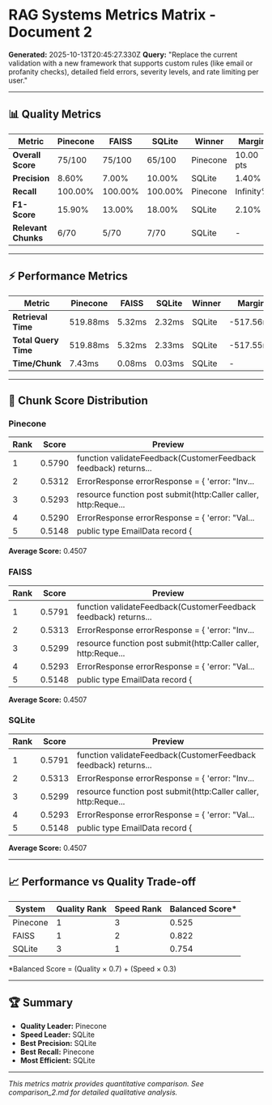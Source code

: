 # RAG Systems Metrics Matrix - Document 2

**Generated:** 2025-10-13T20:45:27.330Z
**Query:** "Replace the current validation with a new framework that supports custom rules (like email or profanity checks), detailed field errors, severity levels, and rate limiting per user."

---

## 📊 Quality Metrics

| Metric | Pinecone | FAISS | SQLite | Winner | Margin |
|--------|----------|-------|--------|--------|---------|
| **Overall Score** | 75/100 | 75/100 | 65/100 | Pinecone | 10.00 pts |
| **Precision** | 8.60% | 7.00% | 10.00% | SQLite | 1.40% |
| **Recall** | 100.00% | 100.00% | 100.00% | Pinecone | Infinity% |
| **F1-Score** | 15.90% | 13.00% | 18.00% | SQLite | 2.10% |
| **Relevant Chunks** | 6/70 | 5/70 | 7/70 | SQLite | - |

---

## ⚡ Performance Metrics

| Metric | Pinecone | FAISS | SQLite | Winner | Margin |
|--------|----------|-------|--------|--------|---------|
| **Retrieval Time** | 519.88ms | 5.32ms | 2.32ms | SQLite | -517.56ms |
| **Total Query Time** | 519.88ms | 5.32ms | 2.33ms | SQLite | -517.55ms |
| **Time/Chunk** | 7.43ms | 0.08ms | 0.03ms | SQLite | - |

---

## 🎯 Chunk Score Distribution

### Pinecone
| Rank | Score | Preview |
|------|-------|----------|
| 1 | 0.5790 | function validateFeedback(CustomerFeedback feedback) returns... |
| 2 | 0.5312 | ErrorResponse errorResponse = {                 'error: "Inv... |
| 3 | 0.5293 | resource function post submit(http:Caller caller, http:Reque... |
| 4 | 0.5290 | ErrorResponse errorResponse = {                 'error: "Val... |
| 5 | 0.5148 | public type EmailData record {|     string customerName;    ... |

**Average Score:** 0.4507


### FAISS
| Rank | Score | Preview |
|------|-------|----------|
| 1 | 0.5791 | function validateFeedback(CustomerFeedback feedback) returns... |
| 2 | 0.5313 | ErrorResponse errorResponse = {                 'error: "Inv... |
| 3 | 0.5299 | resource function post submit(http:Caller caller, http:Reque... |
| 4 | 0.5293 | ErrorResponse errorResponse = {                 'error: "Val... |
| 5 | 0.5148 | public type EmailData record {|     string customerName;    ... |

**Average Score:** 0.4507


### SQLite
| Rank | Score | Preview |
|------|-------|----------|
| 1 | 0.5791 | function validateFeedback(CustomerFeedback feedback) returns... |
| 2 | 0.5313 | ErrorResponse errorResponse = {                 'error: "Inv... |
| 3 | 0.5299 | resource function post submit(http:Caller caller, http:Reque... |
| 4 | 0.5293 | ErrorResponse errorResponse = {                 'error: "Val... |
| 5 | 0.5148 | public type EmailData record {|     string customerName;    ... |

**Average Score:** 0.4507


---

## 📈 Performance vs Quality Trade-off

| System | Quality Rank | Speed Rank | Balanced Score* |
|--------|-------------|-----------|----------------|
| Pinecone | 1 | 3 | 0.525 |
| FAISS | 1 | 2 | 0.822 |
| SQLite | 3 | 1 | 0.754 |

*Balanced Score = (Quality × 0.7) + (Speed × 0.3)

---

## 🏆 Summary

- **Quality Leader:** Pinecone
- **Speed Leader:** SQLite
- **Best Precision:** SQLite
- **Best Recall:** Pinecone
- **Most Efficient:** SQLite

---

*This metrics matrix provides quantitative comparison. See comparison_2.md for detailed qualitative analysis.*
